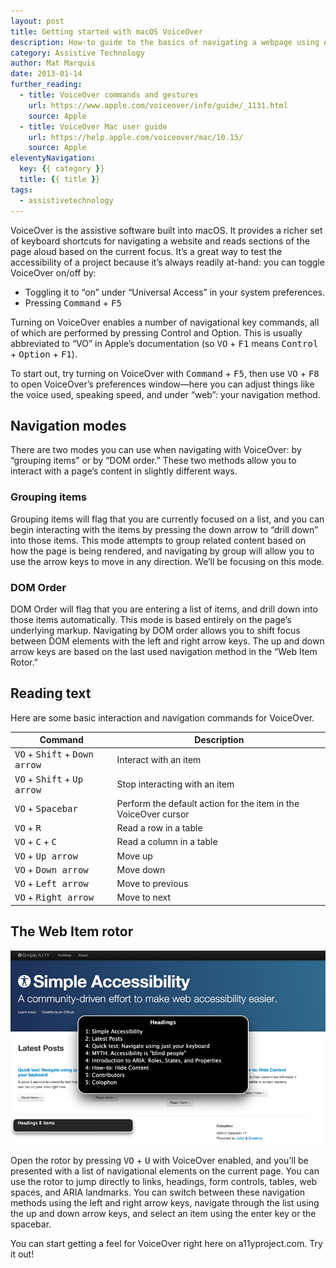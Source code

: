 ```yaml
---
layout: post
title: Getting started with macOS VoiceOver
description: How-to guide to the basics of navigating a webpage using Apple’s VoiceOver screen reader, included in macOS.
category: Assistive Technology
author: Mat Marquis
date: 2013-01-14
further_reading:
  - title: VoiceOver commands and gestures
    url: https://www.apple.com/voiceover/info/guide/_1131.html
    source: Apple
  - title: VoiceOver Mac user guide
    url: https://help.apple.com/voiceover/mac/10.15/
    source: Apple
eleventyNavigation:
  key: {{ category }}
  title: {{ title }}
tags:
  - assistivetechnology
---
```


VoiceOver is the assistive software built into macOS. It provides a richer set of keyboard shortcuts for navigating a website and reads sections of the page aloud based on the current focus. It’s a great way to test the accessibility of a project because it’s always readily at-hand: you can toggle VoiceOver on/off by:

- Toggling it to “on” under “Universal Access” in your system preferences.
- Pressing <kbd>Command</kbd> + <kbd>F5</kbd>

Turning on VoiceOver enables a number of navigational key commands, all of which are performed by pressing Control and Option. This is usually abbreviated to “VO” in Apple’s documentation (so <kbd>VO</kbd> + <kbd>F1</kbd> means <kbd>Control</kbd> + <kbd>Option</kbd> + <kbd>F1</kbd>).

To start out, try turning on VoiceOver with <kbd>Command</kbd> + <kbd>F5</kbd>, then use <kbd>VO</kbd> + <kbd>F8</kbd> to open VoiceOver’s preferences window—here you can adjust things like the voice used, speaking speed, and under “web”: your navigation method.


## Navigation modes

There are two modes you can use when navigating with VoiceOver: by “grouping items” or by “DOM order.” These two methods allow you to interact with a page’s content in slightly different ways.

### Grouping items

Grouping items will flag that you are currently focused on a list, and you can begin interacting with the items by pressing the down arrow to “drill down” into those items. This mode attempts to group related content based on how the page is being rendered, and navigating by group will allow you to use the arrow keys to move in any direction. We’ll be focusing on this mode.

### DOM Order

DOM Order will flag that you are entering a list of items, and  drill down into those items automatically. This mode is based entirely on the page’s underlying markup. Navigating by DOM order allows you to shift focus between DOM elements with the left and right arrow keys. The up and down arrow keys are based on the last used navigation method in the “Web Item Rotor.”


## Reading text

Here are some basic interaction and navigation commands for VoiceOver.

Command | Description
--------|------------
<kbd>VO</kbd> + <kbd>Shift</kbd> + <kbd>Down arrow</kbd> | Interact with an item
<kbd>VO</kbd> + <kbd>Shift</kbd> + <kbd>Up arrow</kbd> | Stop interacting with an item
<kbd>VO</kbd> + <kbd>Spacebar</kbd> | Perform the default action for the item in the VoiceOver cursor
<kbd>VO</kbd> + <kbd>R</kbd> | Read a row in a table
<kbd>VO</kbd> + <kbd>C</kbd> + <kbd>C</kbd> | Read a column in a table
<kbd>VO</kbd> + <kbd>Up arrow</kbd> | Move up
<kbd>VO</kbd> + <kbd>Down arrow</kbd> | Move down
<kbd>VO</kbd> + <kbd>Left arrow</kbd> | Move to previous
<kbd>VO</kbd> + <kbd>Right arrow</kbd> | Move to next


## The Web Item rotor

![Screenshot of macOS VoiceOver’s Web Item Rotor listing navigational headings on a11yproject.com](/img/rotor.png)

Open the rotor by pressing <kbd>VO</kbd> + <kbd>U</kbd> with VoiceOver enabled, and you’ll be presented with a list of navigational elements on the current page. You can use the rotor to jump directly to links, headings, form controls, tables, web spaces, and ARIA landmarks. You can switch between these navigation methods using the left and right arrow keys, navigate through the list using the up and down arrow keys, and select an item using the enter key or the spacebar.

You can start getting a feel for VoiceOver right here on a11yproject.com. Try it out!
